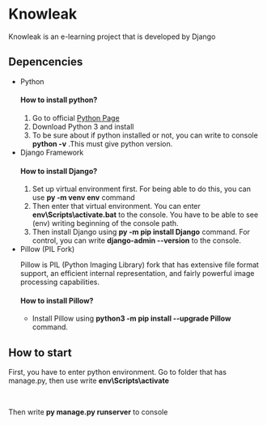 <h1>Knowleak</h1>
Knowleak is an e-learning project that is developed by Django

<h2>Depencencies</h2>
<ul>
    <li>Python</li>
        <h4>How to install python?</h4>
            <ol>
                <li>Go to official <a href="https://www.python.org">Python Page</a></li>
                <li>Download Python 3 and install</li>
                <li>To be sure about if python installed or not, you can write to console <strong>python -v</strong> .This must give python version.</li>
            </ol>
    <li>Django Framework</li>
        <h4>How to install Django?</h4>
            <ol>
                <li>Set up virtual environment first. For being able to do this, you can use <strong>py -m venv env</strong> command</li>
                <li>Then enter that virtual environment. You can enter <strong>env\Scripts\activate.bat</strong> to the console. You have to be able to see (env) writing beginning of the console path.</li>
                <li>Then install Django using <strong>py -m pip install Django</strong> command. For control, you can write <strong>django-admin --version</strong> to the console. </li>
            </ol>
    <li>Pillow (PIL Fork)</li>
        <p>Pillow is PIL (Python Imaging Library) fork that has extensive file format support, an efficient internal representation, and fairly powerful image processing capabilities.</p>
        <h4>How to install Pillow?</h4>
            <ul>
                <li>Install Pillow using <strong>python3 -m pip install --upgrade Pillow</strong> command.</li>
            </ul>
</ul>

<h2>How to start</h2>
<p>First, you have to enter python environment. Go to folder that has manage.py, then use write <strong>env\Scripts\activate</strong></p>
</br>
<p>Then write <strong>py manage.py runserver</strong> to console</p>